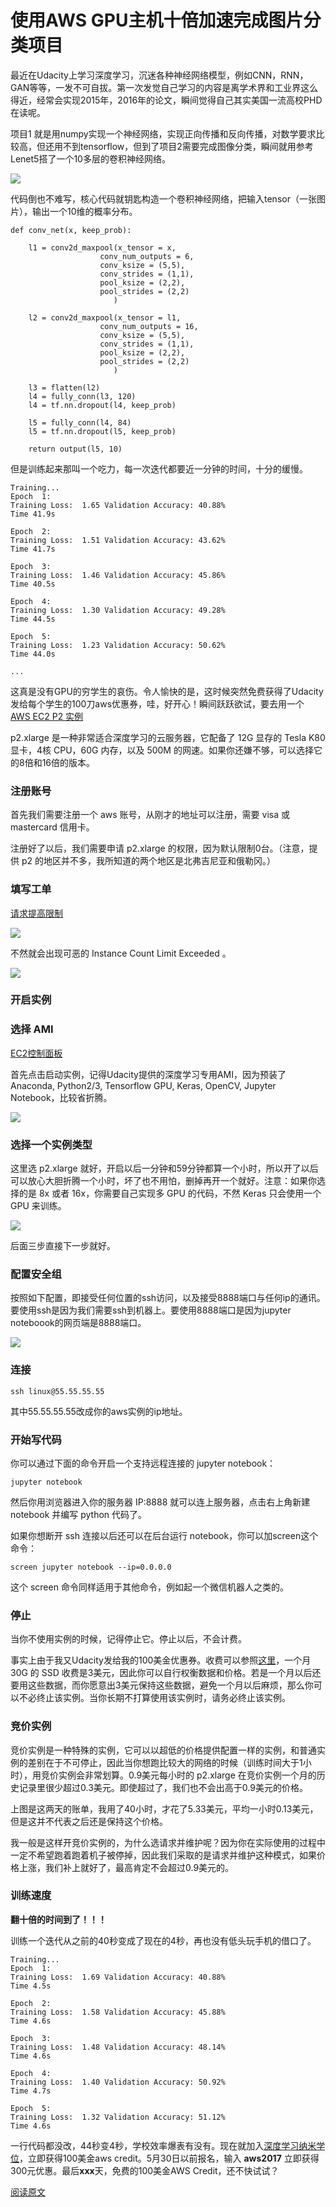 # 使用AWS GPU主机十倍加速完成图片分类项目	
最近在Udacity上学习深度学习，沉迷各种神经网络模型，例如CNN，RNN，GAN等等，一发不可自拔。第一次发觉自己学习的内容是离学术界和工业界这么得近，经常会实现2015年，2016年的论文，瞬间觉得自己其实美国一流高校PHD在读呢。

项目1 就是用numpy实现一个神经网络，实现正向传播和反向传播，对数学要求比较高，但还用不到tensorflow，但到了项目2需要完成图像分类，瞬间就用参考Lenet5搭了一个10多层的卷积神经网络。

![](lenet5.png)

代码倒也不难写，核心代码就钥匙构造一个卷积神经网络，把输入tensor（一张图片），输出一个10维的概率分布。

```
def conv_net(x, keep_prob):
    
    l1 = conv2d_maxpool(x_tensor = x, 
                    conv_num_outputs = 6, 
                    conv_ksize = (5,5),
                    conv_strides = (1,1), 
                    pool_ksize = (2,2), 
                    pool_strides = (2,2)
                       )
    
    l2 = conv2d_maxpool(x_tensor = l1, 
                    conv_num_outputs = 16, 
                    conv_ksize = (5,5),
                    conv_strides = (1,1), 
                    pool_ksize = (2,2), 
                    pool_strides = (2,2)
                       )

    l3 = flatten(l2)
    l4 = fully_conn(l3, 120)
    l4 = tf.nn.dropout(l4, keep_prob)

    l5 = fully_conn(l4, 84)
    l5 = tf.nn.dropout(l5, keep_prob)
    
    return output(l5, 10)
```
但是训练起来那叫一个吃力，每一次迭代都要近一分钟的时间，十分的缓慢。

```
Training...
Epoch  1: 
Training Loss:  1.65 Validation Accuracy: 40.88%
Time 41.9s

Epoch  2: 
Training Loss:  1.51 Validation Accuracy: 43.62%
Time 41.7s

Epoch  3: 
Training Loss:  1.46 Validation Accuracy: 45.86%
Time 40.5s

Epoch  4: 
Training Loss:  1.30 Validation Accuracy: 49.28%
Time 44.5s

Epoch  5: 
Training Loss:  1.23 Validation Accuracy: 50.62%
Time 44.0s

...
```

这真是没有GPU的穷学生的哀伤。令人愉快的是，这时候突然免费获得了Udacity发给每个学生的100刀aws优惠券，哇，好开心！瞬间跃跃欲试，要去用一个 [AWS EC2 P2 实例](https://aws.amazon.com/cn/ec2/instance-types/p2/)

p2.xlarge 是一种非常适合深度学习的云服务器，它配备了 12G 显存的 Tesla K80 显卡，4核 CPU，60G 内存，以及 500M 的网速。如果你还嫌不够，可以选择它的8倍和16倍的版本。

### 注册账号

首先我们需要注册一个 aws 账号，从刚才的地址可以注册，需要 visa 或 mastercard 信用卡。

注册好了以后，我们需要申请 p2.xlarge 的权限，因为默认限制0台。（注意，提供 p2 的地区并不多，我所知道的两个地区是北弗吉尼亚和俄勒冈。）

### 填写工单

[请求提高限制](https://console.aws.amazon.com/support/home#/case/create?issueType=service-limit-increase&limitType=service-code-ec2-instances)

![](limitincrease.png)

不然就会出现可恶的 Instance Count Limit Exceeded 。

![](limitexceeded.png)

### 开启实例
### 选择 AMI
[EC2控制面板](https://console.aws.amazon.com/ec2/home)

首先点击启动实例，记得Udacity提供的深度学习专用AMI，因为预装了Anaconda, Python2/3, Tensorflow GPU, Keras, OpenCV, Jupyter Notebook，比较省折腾。

![](AMI.png)

### 选择一个实例类型

这里选 p2.xlarge 就好，开启以后一分钟和59分钟都算一个小时，所以开了以后可以放心大胆折腾一个小时，坏了也不用怕，删掉再开一个就好。注意：如果你选择的是 8x 或者 16x，你需要自己实现多 GPU 的代码，不然 Keras 只会使用一个 GPU 来训练。

![](p2.png)

后面三步直接下一步就好。

### 配置安全组
按照如下配置，即接受任何位置的ssh访问，以及接受8888端口与任何ip的通讯。要使用ssh是因为我们需要ssh到机器上。要使用8888端口是因为jupyter noteboook的网页端是8888端口。

![](security.png)

### 连接
```
ssh linux@55.55.55.55
```
其中55.55.55.55改成你的aws实例的ip地址。

### 开始写代码

你可以通过下面的命令开启一个支持远程连接的 jupyter notebook：


```
jupyter notebook
```
然后你用浏览器进入你的服务器 IP:8888 就可以连上服务器，点击右上角新建 notebook 并编写 python 代码了。

如果你想断开 ssh 连接以后还可以在后台运行 notebook，你可以加screen这个命令：

```
screen jupyter notebook --ip=0.0.0.0
```
这个 screen 命令同样适用于其他命令，例如起一个微信机器人之类的。

### 停止

当你不使用实例的时候，记得停止它。停止以后，不会计费。

事实上由于我又Udacity发给我的100美金优惠券。收费可以参照[这里](https://aws.amazon.com/cn/ebs/pricing/)，一个月 30G 的 SSD 收费是3美元，因此你可以自行权衡数据和价格。若是一个月以后还要用这些数据，而你愿意出3美元保持这些数据，避免一个月以后麻烦，那么你可以不必终止该实例。当你长期不打算使用该实例时，请务必终止该实例。

### 竞价实例

竞价实例是一种特殊的实例，它可以以超低的价格提供配置一样的实例，和普通实例的差别在于不可停止，因此当你想跑比较大的网络的时候（训练时间大于1小时），用竞价实例会非常划算。0.9美元每小时的 p2.xlarge 在竞价实例一个月的历史记录里很少超过0.3美元。即使超过了，我们也不会出高于0.9美元的价格。

上图是这两天的账单，我用了40小时，才花了5.33美元，平均一小时0.13美元，但是这并不代表之后还是保持这个价格。

我一般是这样开竞价实例的，为什么选请求并维护呢？因为你在实际使用的过程中一定不希望跑着跑着机子被停掉，因此我们采取的是请求并维护这种模式，如果价格上涨，我们补上就好了，最高肯定不会超过0.9美元的。

### 训练速度
**翻十倍的时间到了！！！**

训练一个迭代从之前的40秒变成了现在的4秒，再也没有低头玩手机的借口了。

```
Training...
Epoch  1: 
Training Loss:  1.69 Validation Accuracy: 40.88%
Time 4.5s

Epoch  2: 
Training Loss:  1.58 Validation Accuracy: 45.88%
Time 4.6s

Epoch  3: 
Training Loss:  1.48 Validation Accuracy: 48.14%
Time 4.6s

Epoch  4: 
Training Loss:  1.40 Validation Accuracy: 50.92%
Time 4.7s

Epoch  5: 
Training Loss:  1.32 Validation Accuracy: 51.12%
Time 4.6s
```

一行代码都没改，44秒变4秒，学校效率爆表有没有。现在就加入[深度学习纳米学位](https://cn.udacity.com/course/deep-learning-nanodegree-foundation--nd101/?utm_source=aws&utm_medium=referral&utm_campaign=DLND03)，立即获得100美金aws credit。5月30日以前报名，输入 **aws2017** 立即获得300元优惠。最后**xxx**天，免费的100美金AWS Credit，还不快试试？

[阅读原文](https://cn.udacity.com/course/deep-learning-nanodegree-foundation--nd101/?utm_source=aws&utm_medium=referral&utm_campaign=DLND03)